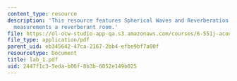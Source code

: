 ```yaml
---
content_type: resource
description: 'This resource features Spherical Waves and Reverberation: Sound pressure
  measurements a reverberant room.'
file: https://ol-ocw-studio-app-qa.s3.amazonaws.com/courses/6-551j-acoustics-of-speech-and-hearing-fall-2004/2447f1c35edab06f8b3b6052e149b025_lab_1.pdf
file_type: application/pdf
parent_uid: eb345642-47ca-2167-2bb4-efbe9bf7a00f
resourcetype: Document
title: lab_1.pdf
uid: 2447f1c3-5eda-b06f-8b3b-6052e149b025
---
```

